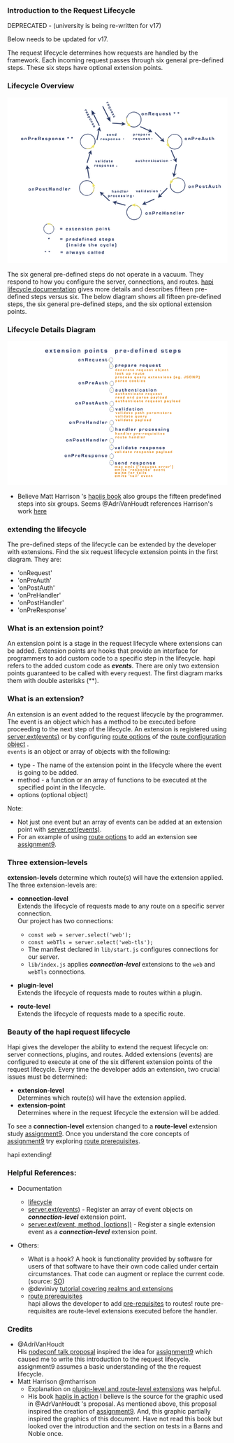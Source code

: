 ### Introduction to the Request Lifecycle

DEPRECATED - (university is being re-written for v17)

Below needs to be updated for v17.

The request lifecycle determines how requests are handled by the framework.
Each incoming request passes through six general pre-defined steps. These six steps have optional extension points.

### Lifecycle Overview
![LifeCycleDiagram](../assets/images/lifecycleDiagram.png)


The six general pre-defined steps do not operate in a vacuum. They respond to how you configure the server, connections, and routes.
[hapi lifecycle documentation](https://hapijs.com/api#request-lifecycle) gives more details and describes fifteen pre-defined steps versus six.
The below diagram shows all fifteen pre-defined steps, the six general pre-defined steps, and the six optional extension points.

### Lifecycle Details Diagram
![LifeCycleDetails](../assets/images/lifecycleDetailsDiagram.png)

* Believe Matt Harrison 's [hapijs book](https://www.manning.com/books/hapi-js-in-action) also groups the fifteen predefined steps into six groups.
  Seems  @AdriVanHoudt references Harrison's work [here](https://gist.github.com/AdriVanHoudt/562f537ba48301bac76fb3bc42def5b3)




### extending the lifecycle

The pre-defined steps of the lifecycle can be extended by the developer with extensions.
Find the six request lifecycle extension points in the first diagram.  They are:
* 'onRequest'
* 'onPreAuth'
* 'onPostAuth'
* 'onPreHandler'
* 'onPostHandler'
* 'onPreResponse'


### What is an extension point?
An extension point is a stage in the request lifecycle where extensions can be added.
Extension points are hooks that provide an interface for programmers to add custom code
to a specific step in the lifecycle. hapi refers to the added custom code as ***events***.
There are only two extension points guaranteed to be called with every request. The first diagram marks
them with double asterisks (**).


### What is an extension?
An extension is an event added to the request lifecycle by the programmer.<br/>
The event is an object which has a method to be executed before proceeding to the next step of the lifecycle.
An extension is registered using [server.ext(events)](https://hapijs.com/api#serverextevents) or by configuring
[route options](https://hapijs.com/api#route-options) of the [route configuration object](https://hapijs.com/api#route-configuration) .<br/>
`events` is an object or array of objects with the following:
  * type - The name of the extension point in the lifecycle where the event is going to be added.
  * method - a function or an array of functions to be executed at the specified point in the lifecycle.
  * options (optional object)

Note:
* Not just one event but an array of events can be added at an extension point with [server.ext(events)](https://hapijs.com/api#serverextevents).
* For an example of using [route options](https://hapijs.com/api#route-options) to add an extension see [assignment9](../assignments/a0.0.9.md).

### Three extension-levels
**extension-levels** determine which route(s) will have the extension applied. The three extension-levels are:
* **connection-level**<br/>
  Extends the lifecycle of requests made to any route on a specific server connection.<br/>
  Our project has two connections:
  - `const web = server.select('web');`
  - `const webTls = server.select('web-tls');`
  - The manifest declared in `lib/start.js` configures connections for our server.
  - `lib/index.js` applies ***connection-level*** extensions to the `web` and `webTls` connections.

* **plugin-level**<br/>
  Extends the lifecycle of requests made to routes within a plugin.
* **route-level**<br/>
  Extends the lifecycle of requests made to a specific route.

### Beauty of the hapi request lifecycle
Hapi gives the developer the ability to extend the request lifecycle on:
server connections, plugins, and routes. Added extensions (events) are configured to execute at one of the
six different extension points of the request lifecycle. Every time the developer adds an extension, two crucial issues must be determined:
* **extension-level**<br/>
  Determines which route(s) will have the extension applied.
* **extension-point**<br/>
  Determines where in the request lifecycle the extension will be added.

To see a **connection-level** extension changed to a **route-level** extension study [assignment9](../assignments/a0.0.9.md).
Once you understand the core concepts of [assignment9](../assignments/a0.0.9.md) try exploring [route prerequisites](https://hapijs.com/api#route-prerequisites).

hapi extending!


### Helpful References:
* Documentation
  - [lifecycle](https://hapijs.com/api#request-lifecycle)
  - [server.ext(events)](https://hapijs.com/api#serverextevents) - Register an array of event objects on ***connection-level*** extension point.
  - [server.ext(event, method, [options])](https://hapijs.com/api#serverextevent-method-options) - Register a single extension event as a ***connection-level*** extension point.

* Others:
  - What is a hook?
    A hook is functionality provided by software for users of that software to have their own code called under certain circumstances.
    That code can augment or replace the current code.
    (source: [SO](https://stackoverflow.com/questions/467557/what-is-meant-by-the-term-hook-in-programming))
  - @devinivy [tutorial covering realms and extensions](https://github.com/hapijs/discuss/issues/241)
  - [route prerequisites](https://hapijs.com/api#route-prerequisites)<br/>
    hapi allows the developer to add [pre-requisites](https://hapijs.com/api#route-prerequisites) to routes!
    route pre-requisites are route-level extensions executed before the handler.

### Credits
  - @AdriVanHoudt <br/>
    His [nodeconf talk proposal](https://gist.github.com/AdriVanHoudt/562f537ba48301bac76fb3bc42def5b3) inspired the idea for [assignment9](../assignments/a0.0.9.md) which
    caused me to write this introduction to the request lifecycle. assignment9 assumes a basic understanding of the the request lifecycle.
  - Matt Harrison @mtharrison<br/>
    * Explanation on [plugin-level and route-level extensions](https://stackoverflow.com/questions/37424079/how-to-apply-a-hapi-js-plugin-to-specific-routes) was helpful.
    * His book [hapijs in action](https://www.manning.com/books/hapi-js-in-action) I believe is the source for the graphic used in @AdrVanHoudt 's proposal. As mentioned above,
      this proposal inspired the creation of [assignment9](../assignments/a0.0.9.md). And, this graphic partially inspired the graphics of this document.
      Have not read this book but looked over the introduction and the section on tests in a Barns and Noble once.
